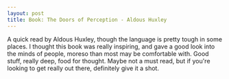 ```yaml
---
layout: post
title: Book: The Doors of Perception - Aldous Huxley
---
```


A quick read by Aldous Huxley, though the language is pretty tough in some places. I thought this book was really inspiring, and gave a good look into the minds of people, moreso than most may be comfortable with. Good stuff, really deep, food for thought. Maybe not a must read, but if you're looking to get really out there, definitely give it a shot.
